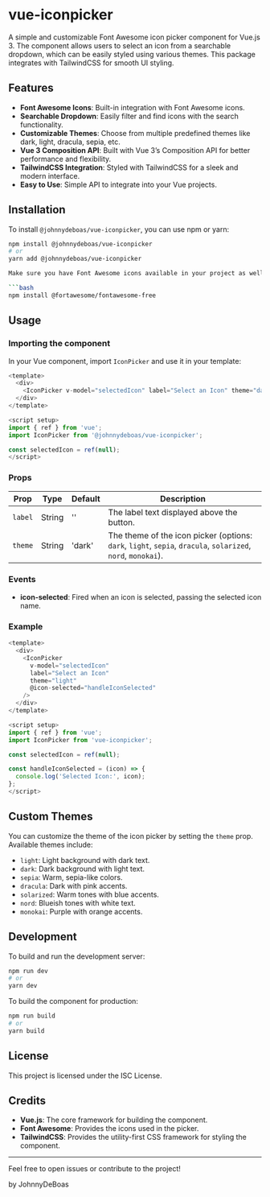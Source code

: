 

# vue-iconpicker

A simple and customizable Font Awesome icon picker component for Vue.js 3. The component allows users to select an icon from a searchable dropdown, which can be easily styled using various themes. This package integrates with TailwindCSS for smooth UI styling.

## Features

- **Font Awesome Icons**: Built-in integration with Font Awesome icons.
- **Searchable Dropdown**: Easily filter and find icons with the search functionality.
- **Customizable Themes**: Choose from multiple predefined themes like dark, light, dracula, sepia, etc.
- **Vue 3 Composition API**: Built with Vue 3’s Composition API for better performance and flexibility.
- **TailwindCSS Integration**: Styled with TailwindCSS for a sleek and modern interface.
- **Easy to Use**: Simple API to integrate into your Vue projects.

## Installation

To install `@johnnydeboas/vue-iconpicker`, you can use npm or yarn:

```bash
npm install @johnnydeboas/vue-iconpicker
# or
yarn add @johnnydeboas/vue-iconpicker

Make sure you have Font Awesome icons available in your project as well:

```bash
npm install @fortawesome/fontawesome-free
```

## Usage

### Importing the component

In your Vue component, import `IconPicker` and use it in your template:

```javascript
<template>
  <div>
    <IconPicker v-model="selectedIcon" label="Select an Icon" theme="dark" />
  </div>
</template>

<script setup>
import { ref } from 'vue';
import IconPicker from '@johnnydeboas/vue-iconpicker';

const selectedIcon = ref(null);
</script>
```

### Props

| Prop        | Type    | Default | Description                                  |
|-------------|---------|---------|----------------------------------------------|
| `label`     | String  | ''      | The label text displayed above the button.   |
| `theme`     | String  | 'dark'  | The theme of the icon picker (options: `dark`, `light`, `sepia`, `dracula`, `solarized`, `nord`, `monokai`). |

### Events

- **icon-selected**: Fired when an icon is selected, passing the selected icon name.

### Example

```javascript
<template>
  <div>
    <IconPicker
      v-model="selectedIcon"
      label="Select an Icon"
      theme="light"
      @icon-selected="handleIconSelected"
    />
  </div>
</template>

<script setup>
import { ref } from 'vue';
import IconPicker from 'vue-iconpicker';

const selectedIcon = ref(null);

const handleIconSelected = (icon) => {
  console.log('Selected Icon:', icon);
};
</script>
```

## Custom Themes

You can customize the theme of the icon picker by setting the `theme` prop. Available themes include:

- `light`: Light background with dark text.
- `dark`: Dark background with light text.
- `sepia`: Warm, sepia-like colors.
- `dracula`: Dark with pink accents.
- `solarized`: Warm tones with blue accents.
- `nord`: Blueish tones with white text.
- `monokai`: Purple with orange accents.

## Development

To build and run the development server:

```bash
npm run dev
# or
yarn dev
```

To build the component for production:

```bash
npm run build
# or
yarn build
```

## License

This project is licensed under the ISC License.

## Credits

- **Vue.js**: The core framework for building the component.
- **Font Awesome**: Provides the icons used in the picker.
- **TailwindCSS**: Provides the utility-first CSS framework for styling the component.

---

Feel free to open issues or contribute to the project!

by JohnnyDeBoas